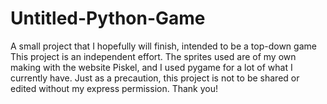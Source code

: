 # Untitled-Python-Game
A small project that I hopefully will finish, intended to be a top-down game
This project is an independent effort. The sprites used are of my own making with the website Piskel, and I used pygame for a lot of what I currently have. 
Just as a precaution, this project is not to be shared or edited without my express permission. Thank you! 
